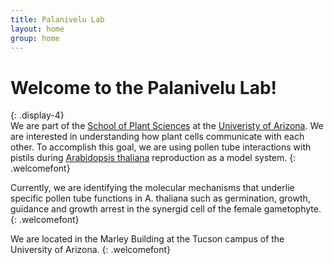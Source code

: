 ```yaml
---
title: Palanivelu Lab 
layout: home
group: home
---
```


# Welcome to the Palanivelu Lab!
{: .display-4}
<br>
We are part of the [School of Plant Sciences](https://cals.arizona.edu/spls/home) at the [Univeristy of Arizona](https://www.arizona.edu/). We are interested in understanding how plant cells communicate with each other. To accomplish this goal, we are using pollen tube interactions with pistils during [Arabidopsis thaliana](http://www.arabidopsis.org/) reproduction as a model system.
{: .welcomefont}

Currently, we are identifying the molecular mechanisms that underlie specific pollen tube functions in A. thaliana such as germination, growth, guidance and growth arrest in the synergid cell of the female gametophyte.
{: .welcomefont}

We are located in the Marley Building at the Tucson campus of the University of Arizona.
{: .welcomefont}
